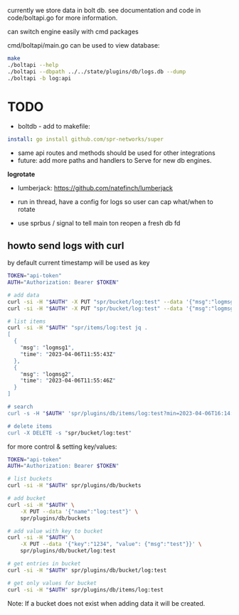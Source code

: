 currently we store data in bolt db.
see documentation and code in code/boltapi.go for more information.

can switch engine easily with cmd packages

cmd/boltapi/main.go can be used to view database:

```bash
make
./boltapi --help
./boltapi --dbpath ../../state/plugins/db/logs.db --dump
./boltapi -b log:api
```

# TODO

- boltdb - add to makefile:

```yaml
install: go install github.com/spr-networks/super
```

- same api routes and methods should be used for other integrations
- future: add more paths and handlers to Serve for new db engines.

**logrotate**

- lumberjack: https://github.com/natefinch/lumberjack
- run in thread, have a config for logs so user can cap what/when to rotate

- use sprbus / signal to tell main ton reopen a fresh db fd

## howto send logs with curl

by default current timestamp will be used as key

```bash
TOKEN="api-token"
AUTH="Authorization: Bearer $TOKEN"

# add data
curl -si -H "$AUTH" -X PUT "spr/bucket/log:test" --data '{"msg":"logmsg1"}'
curl -si -H "$AUTH" -X PUT "spr/bucket/log:test" --data '{"msg":"logmsg2"}'

# list items
curl -si -H "$AUTH" "spr/items/log:test jq .
[
  {
    "msg": "logmsg1",
    "time": "2023-04-06T11:55:43Z"
  },
  {
    "msg": "logmsg2",
    "time": "2023-04-06T11:55:46Z"
  }
]

# search
curl -s -H "$AUTH" 'spr/plugins/db/items/log:test?min=2023-04-06T16:14:45Z&max=2023-04-06T16:15:45Z' | jq .

# delete items
curl -X DELETE -s "spr/bucket/log:test"
```

for more control & setting key/values:

```bash
TOKEN="api-token"
AUTH="Authorization: Bearer $TOKEN"

# list buckets
curl -si -H "$AUTH" spr/plugins/db/buckets

# add bucket
curl -si -H "$AUTH" \
    -X PUT --data '{"name":"log:test"}' \
    spr/plugins/db/buckets

# add value with key to bucket
curl -si -H "$AUTH" \
    -X PUT --data '{"key":"1234", "value": {"msg":"test"}}' \
    spr/plugins/db/bucket/log:test

# get entries in bucket
curl -si -H "$AUTH" spr/plugins/db/bucket/log:test

# get only values for bucket
curl -si -H "$AUTH" spr/plugins/db/items/log:test
```

Note: If a bucket does not exist when adding data it will be created.
